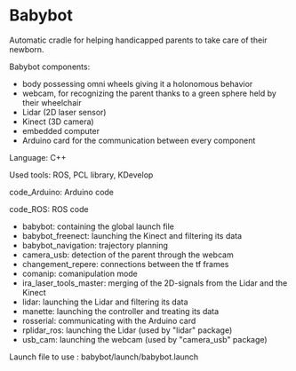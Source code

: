 # Babybot

Automatic cradle for helping handicapped parents to take care of their newborn.

Babybot components: 
  - body possessing omni wheels giving it a holonomous behavior
  - webcam, for recognizing the parent thanks to a green sphere held by their wheelchair
  - Lidar (2D laser sensor)
  - Kinect (3D camera)
  - embedded computer 
  - Arduino card for the communication between every component

Language: C++

Used tools: ROS, PCL library, KDevelop

code_Arduino: Arduino code

code_ROS: ROS code
  - babybot: containing the global launch file
  - babybot_freenect: launching the Kinect and filtering its data
  - babybot_navigation: trajectory planning
  - camera_usb: detection of the parent through the webcam
  - changement_repere: connections between the tf frames
  - comanip: comanipulation mode
  - ira_laser_tools_master: merging of the 2D-signals from the Lidar and the Kinect
  - lidar: launching the Lidar and filtering its data
  - manette: launching the controller and treating its data
  - rosserial: communicating with the Arduino card
  - rplidar_ros: launching the Lidar (used by "lidar" package)
  - usb_cam: launching the webcam (used by "camera_usb" package)
  
Launch file to use : babybot/launch/babybot.launch
